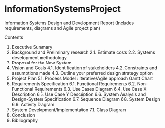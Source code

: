 # InformationSystemsProject
Information Systems Design and Development Report (Includes requirements, diagrams and Agile project plan)

Contents



1.	Executive Summary 
2.	Background and Preliminary research 
2.1.	Estimate costs 
2.2.	Systems development methodology 
3.	Proposal for the New System 
4.	Vision and Goals
4.1.	Identification of stakeholders
4.2.	 Constraints and assumptions made
4.3.	Outline your preferred design strategy option 
5.	Project Plan
5.1.	Process Model : Iterative/Agile approach	Gantt Chart
6.	Requirements Specification
6.1.	Functional Requirements
6.2.	Non-Functional Requirements
6.3.	Use Cases Diagram
6.4.	Use Case X Description
6.5.	Use Case Y Description
6.6.	System Analysis and Design-System Specification
6.7.	Sequence Diagram
6.8.	System Design
6.9.	Activity Diagram
7.	System Development/Implementation
7.1.	Class Diagram
8.	Conclusion
9.	Bibliography




